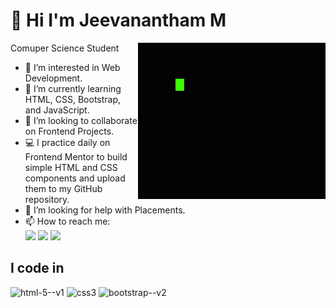 # 👋 Hi I'm Jeevanantham M 
Comuper Science Student
<img align="right" height="250" width="300" src="Code Coding GIF - Code Coding Programming - Discover & Share GIFs.gif">
- 👀 I’m interested in Web Development.
- 🌱 I’m currently learning HTML, CSS, Bootstrap, and JavaScript.
- 💞️ I’m looking to collaborate on Frontend Projects.
- 💻 I practice daily on Frontend Mentor to build simple HTML and CSS components and upload them to my GitHub repository.
- 🤔 I’m looking for help with Placements.
- 📫 How to reach me: 
  <br /> [<img src="https://img.shields.io/badge/Twitter-1DA1F2?style=for-the-badge&logo=twitter&logoColor=white" />](https://x.com/jeeva_004) [<img src="https://img.shields.io/badge/LinkedIn-0077B5?style=for-the-badge&logo=linkedin&logoColor=white" />](https://www.linkedin.com/in/jeevanantham-murugaiyan-6203ba28b/) [<img 	src="https://img.shields.io/badge/Instagram-E4405F?style=for-the-badge&logo=instagram&logoColor=white" />](https://www.instagram.com/nanthan.2004/)
  <br>
## I code in
  <img width="50" height="50" src="https://img.icons8.com/color/48/html-5--v1.png" alt="html-5--v1"/>  <img width="50" height="50" src="https://img.icons8.com/color/48/css3.png" alt="css3"/> <img width="50" height="50" src="https://img.icons8.com/color/48/bootstrap--v2.png" alt="bootstrap--v2"/>
  

  
